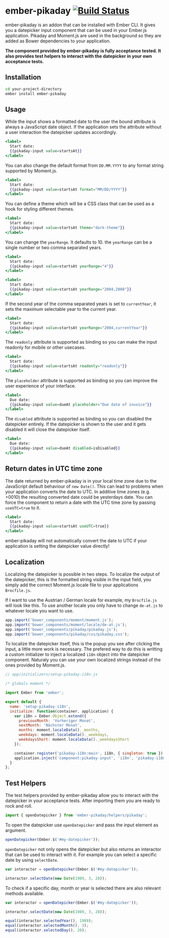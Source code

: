 # ember-pikaday [![Build Status](https://travis-ci.org/edgycircle/ember-pikaday.svg)](https://travis-ci.org/edgycircle/ember-pikaday)

ember-pikaday is an addon that can be installed with Ember CLI. It gives you a datepicker input component that can be used in your Ember.js application. Pikaday and Moment.js are used in the background so they are added as Bower dependencies to your application.

**The component provided by ember-pikaday is fully acceptance tested. It also provides test helpers to interact with the datepicker in your own acceptance tests.**

## Installation

```bash
cd your-project-directory
ember install ember-pikaday
```

## Usage

While the input shows a formatted date to the user the bound attribute is always a JavaScript date object. If the application sets the attribute without a user interaction the datepicker updates accordingly.

```handlebars
<label>
  Start date:
  {{pikaday-input value=startsAt}}
</label>
```

You can also change the default format from `DD.MM.YYYY` to any format string supported by Moment.js.

```handlebars
<label>
  Start date:
  {{pikaday-input value=startsAt format="MM/DD/YYYY"}}
</label>
```

You can define a theme which will be a CSS class that can be used as a hook for styling different themes.

```handlebars
<label>
  Start date:
  {{pikaday-input value=startsAt theme="dark-theme"}}
</label>
```

You can change the `yearRange`. It defaults to 10. the `yearRange` can be a
single number or two comma separated years.

```handlebars
<label>
  Start date:
  {{pikaday-input value=startsAt yearRange="4"}}
</label>
```

```handlebars
<label>
  Start date:
  {{pikaday-input value=startsAt yearRange="2004,2008"}}
</label>
```

If the second year of the comma separated years is set to `currentYear`, it sets
the maximum selectable year to the current year.

```handlebars
<label>
  Start date:
  {{pikaday-input value=startsAt yearRange="2004,currentYear"}}
</label>
```

The `readonly` attribute is supported as binding so you can make the input readonly for mobile or other usecases.

```handlebars
<label>
  Start date:
  {{pikaday-input value=startsAt readonly="readonly"}}
</label>
```

The `placeholder` attribute is supported as binding so you can improve the user experience of your interface.

```handlebars
<label>
  Due date:
  {{pikaday-input value=dueAt placeholder="Due date of invoice"}}
</label>
```

The `disabled` attribute is supported as binding so you can disabled the datepicker entirely.
If the datepicker is shown to the user and it gets disabled it will close the datepicker itself.

```handlebars
<label>
  Due date:
  {{pikaday-input value=dueAt disabled=isDisabled}}
</label>
```

## Return dates in UTC time zone

The date returned by ember-pikaday is in your local time zone due to the JavaScript default behaviour of `new Date()`. This can lead to problems when your application converts the date to UTC. In additive time zones (e.g. +0010) the resulting converted date could be yesterdays date. You can force the component to return a date with the UTC time zone by passing `useUTC=true` to it.

```handlebars
<label>
  Start date:
  {{pikaday-input value=startsAt useUTC=true}}
</label>
```

ember-pikaday will not automatically convert the date to UTC if your application is setting the datepicker value directly!


## Localization

Localizing the datepicker is possible in two steps. To localize the output of the datepicker, this is the formatted string visible in the input field, you simply add the correct Moment.js locale file to your applications `Brocfile.js`.

If I want to use the Austrian / German locale for example, my `Brocfile.js` will look like this. To use another locale you only have to change `de-at.js` to whatever locale you want to use.

```js
app.import('bower_components/moment/moment.js');
app.import('bower_components/moment/locale/de-at.js');
app.import('bower_components/pikaday/pikaday.js');
app.import('bower_components/pikaday/css/pikaday.css');
```

To localize the datepicker itself, this is the popup you see after clicking the input, a little more work is necessary. The prefered way to do this is writting a custom initializer to inject a localized `i18n` object into the datepicker component. Naturaly you can use your own localized strings instead of the ones provided by Moment.js.

```js
// app/initializers/setup-pikaday-i18n.js

/* globals moment */

import Ember from 'ember';

export default {
  name: 'setup-pikaday-i18n',
  initialize: function(container, application) {
    var i18n = Ember.Object.extend({
      previousMonth: 'Vorheriger Monat',
      nextMonth: 'Nächster Monat',
      months: moment.localeData()._months,
      weekdays: moment.localeData()._weekdays,
      weekdaysShort: moment.localeData()._weekdaysShort
    });

    container.register('pikaday-i18n:main', i18n, { singleton: true });
    application.inject('component:pikaday-input', 'i18n', 'pikaday-i18n:main');
  }
};
```

## Test Helpers

The test helpers provided by ember-pikaday allow you to interact with the datepicker in your acceptance tests. After importing them you are ready to rock and roll.

```js
import { openDatepicker } from 'ember-pikaday/helpers/pikaday';
```

To open the datepicker use `openDatepicker` and pass the input element as argument.

```js
openDatepicker(Ember.$('#my-datepicker'));
```

`openDatepicker` not only opens the datepicker but also returns an interactor that can be used to interact with it. For example you can select a specific date by using `selectDate`.

```js
var interactor = openDatepicker(Ember.$('#my-datepicker'));

interactor.selectDate(new Date(1989, 3, 28));
```

To check if a specific day, month or year is selected there are also relevant methods available.

```js
var interactor = openDatepicker(Ember.$('#my-datepicker'));

interactor.selectDate(new Date(1989, 3, 28));

equal(interactor.selectedYear(), 1989);
equal(interactor.selectedMonth(), 3);
equal(interactor.selectedDay(), 28);
```
